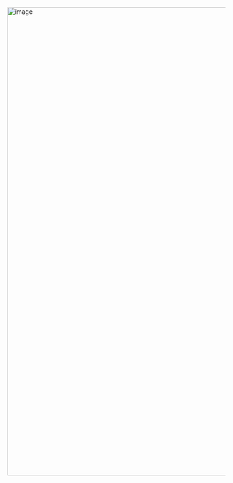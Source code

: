 <img width="1920" height="1080" alt="image" src="https://github.com/user-attachments/assets/66ff463c-8d4f-4de1-86a4-d48f2c605339" />
